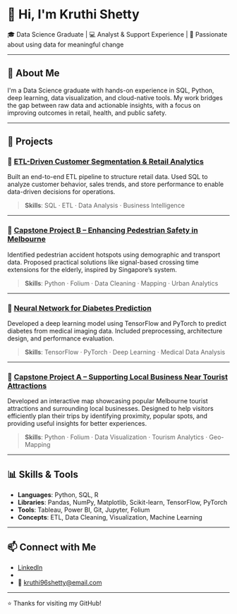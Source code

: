 # 👋 Hi, I'm Kruthi Shetty

🎓 Data Science Graduate | 💻 Analyst & Support Experience | 🧠 Passionate about using data for meaningful change

---

## 📌 About Me

I'm a Data Science graduate with hands-on experience in SQL, Python, deep learning, data visualization, and cloud-native tools. My work bridges the gap between raw data and actionable insights, with a focus on improving outcomes in retail, health, and public safety.

---

## 💼 Projects

### 🔹 [ETL-Driven Customer Segmentation & Retail Analytics](https://github.com/KruthiShetty/SQL-Retail-DataPipeline)  
Built an end-to-end ETL pipeline to structure retail data. Used SQL to analyze customer behavior, sales trends, and store performance to enable data-driven decisions for operations.

> **Skills**: SQL · ETL · Data Analysis · Business Intelligence

---

### 🔹 [Capstone Project B – Enhancing Pedestrian Safety in Melbourne](https://github.com/KruthiShetty/Capstone-Project-B-Population-Accidents)  
Identified pedestrian accident hotspots using demographic and transport data. Proposed practical solutions like signal-based crossing time extensions for the elderly, inspired by Singapore’s system.

> **Skills**: Python · Folium · Data Cleaning · Mapping · Urban Analytics

---

### 🔹 [Neural Network for Diabetes Prediction](https://github.com/KruthiShetty/Neural-Network-for-Diabetes-Prediction)  
Developed a deep learning model using TensorFlow and PyTorch to predict diabetes from medical imaging data. Included preprocessing, architecture design, and performance evaluation.

> **Skills**: TensorFlow · PyTorch · Deep Learning · Medical Data Analysis

---

### 🔹 [Capstone Project A – Supporting Local Business Near Tourist Attractions](https://github.com/KruthiShetty/Capstone-Project-A-Business-Activity)  
Developed an interactive map showcasing popular Melbourne tourist attractions and surrounding local businesses. Designed to help visitors efficiently plan their trips by identifying proximity, popular spots, and providing useful insights for better experiences.

> **Skills**: Python · Folium · Data Visualization · Tourism Analytics · Geo-Mapping

---

## 📊 Skills & Tools

- **Languages**: Python, SQL, R  
- **Libraries**: Pandas, NumPy, Matplotlib, Scikit-learn, TensorFlow, PyTorch  
- **Tools**: Tableau, Power BI, Git, Jupyter, Folium  
- **Concepts**: ETL, Data Cleaning, Visualization, Machine Learning  

---

## 📫 Connect with Me

- [LinkedIn](https://www.linkedin.com/in/kruthi-s-9787512a1/)
- 
- 📧 kruthi96shetty@email.com

---

⭐️ Thanks for visiting my GitHub!
